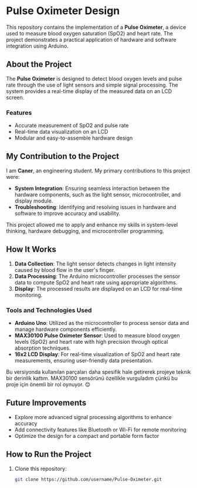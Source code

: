 # Pulse Oximeter Design

This repository contains the implementation of a **Pulse Oximeter**, a device used to measure blood oxygen saturation (SpO2) and heart rate. The project demonstrates a practical application of hardware and software integration using Arduino.

## About the Project

The **Pulse Oximeter** is designed to detect blood oxygen levels and pulse rate through the use of light sensors and simple signal processing. The system provides a real-time display of the measured data on an LCD screen. 

### Features
- Accurate measurement of SpO2 and pulse rate
- Real-time data visualization on an LCD
- Modular and easy-to-assemble hardware design

## My Contribution to the Project

I am **Caner**, an engineering student. My primary contributions to this project were:

- **System Integration**: Ensuring seamless interaction between the hardware components, such as the light sensor, microcontroller, and display module.
- **Troubleshooting**: Identifying and resolving issues in hardware and software to improve accuracy and usability.

This project allowed me to apply and enhance my skills in system-level thinking, hardware debugging, and microcontroller programming.

## How It Works

1. **Data Collection**: The light sensor detects changes in light intensity caused by blood flow in the user's finger.
2. **Data Processing**: The Arduino microcontroller processes the sensor data to compute SpO2 and heart rate using appropriate algorithms.
3. **Display**: The processed results are displayed on an LCD for real-time monitoring.

### Tools and Technologies Used

- **Arduino Uno**: Utilized as the microcontroller to process sensor data and manage hardware components efficiently.  
- **MAX30100 Pulse Oximeter Sensor**: Used to measure blood oxygen levels (SpO2) and heart rate with high precision through optical absorption techniques.  
- **16x2 LCD Display**: For real-time visualization of SpO2 and heart rate measurements, ensuring user-friendly data presentation.  

Bu versiyonda kullanılan parçaları daha spesifik hale getirerek projeye teknik bir derinlik kattım. MAX30100 sensörünü özellikle vurguladım çünkü bu proje için önemli bir rol oynuyor. 😊

## Future Improvements
- Explore more advanced signal processing algorithms to enhance accuracy
- Add connectivity features like Bluetooth or Wi-Fi for remote monitoring
- Optimize the design for a compact and portable form factor

## How to Run the Project
1. Clone this repository:
   ```bash
   git clone https://github.com/username/Pulse-Oximeter.git
